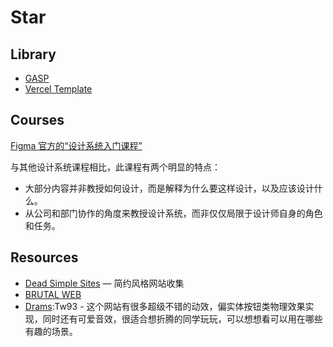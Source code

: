 # Star

## Library

- [GASP](https://gsap.com)
- [Vercel Template](https://vercel.com/templates)

## Courses

[Figma 官方的“设计系统入门课程”](https://www.youtube.com/watch?v=Dtd40cHQQlk&list=PLXDU_eVOJTx6vqOWJSWH87Zb5-riiG63A&index=2)

与其他设计系统课程相比，此课程有两个明显的特点：

- 大部分内容并非教授如何设计，而是解释为什么要这样设计，以及应该设计什么。
- 从公司和部门协作的角度来教授设计系统，而非仅仅局限于设计师自身的角色和任务。

## Resources

- [Dead Simple Sites](https://deadsimplesites.com/) — 简约风格网站收集
- [BRUTAL WEB](https://brutalweb.xyz)
- [Drams](https://drams.framer.website):Tw93 - 这个网站有很多超级不错的动效，偏实体按钮类物理效果实现，同时还有可爱音效，很适合想折腾的同学玩玩，可以想想看可以用在哪些有趣的场景。
